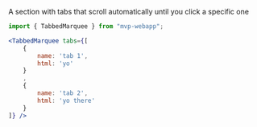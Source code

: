 A section with tabs that scroll automatically until you click a specific one 

``` jsx
import { TabbedMarquee } from "mvp-webapp";

<TabbedMarquee tabs={[
    {
        name: 'tab 1',
        html: 'yo'
    }
    ,
    {
        name: 'tab 2',
        html: 'yo there'
    }
]} />
```

